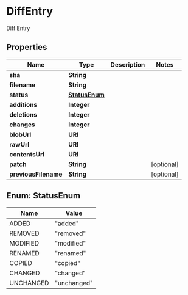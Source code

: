 

# DiffEntry

Diff Entry

## Properties

| Name | Type | Description | Notes |
|------------ | ------------- | ------------- | -------------|
|**sha** | **String** |  |  |
|**filename** | **String** |  |  |
|**status** | [**StatusEnum**](#StatusEnum) |  |  |
|**additions** | **Integer** |  |  |
|**deletions** | **Integer** |  |  |
|**changes** | **Integer** |  |  |
|**blobUrl** | **URI** |  |  |
|**rawUrl** | **URI** |  |  |
|**contentsUrl** | **URI** |  |  |
|**patch** | **String** |  |  [optional] |
|**previousFilename** | **String** |  |  [optional] |



## Enum: StatusEnum

| Name | Value |
|---- | -----|
| ADDED | &quot;added&quot; |
| REMOVED | &quot;removed&quot; |
| MODIFIED | &quot;modified&quot; |
| RENAMED | &quot;renamed&quot; |
| COPIED | &quot;copied&quot; |
| CHANGED | &quot;changed&quot; |
| UNCHANGED | &quot;unchanged&quot; |




